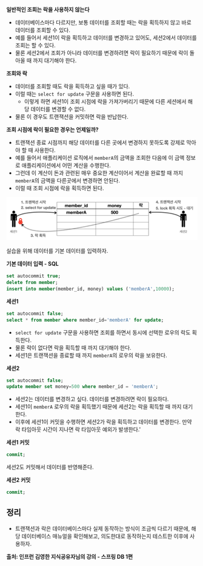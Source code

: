 **일반적인 조회는 락을 사용하지 않는다**
- 데이터베이스마다 다르지만, 보통 데이터를 조회할 때는 락을 획득하지 않고 바로 데이터를 조회할 수 있다.
- 예를 들어서 세션1이 락을 획득하고 데이터를 변경하고 있어도, 세션2에서 데이터를 조회는 할 수 있다.
- 물론 세션2에서 조회가 아니라 데이터를 변경하려면 락이 필요하기 때문에 락이 돌아올 때 까지 대기해야 한다.

**조회와 락**
- 데이터를 조회할 때도 락을 획득하고 싶을 때가 있다.
- 이럴 때는 `select for update` 구문을 사용하면 된다.
	- 이렇게 하면 세션1이 조회 시점에 락을 가져가버리기 때문에 다른 세션에서 해당 데이터를 변경할 수 없다.
- 물론 이 경우도 트랜잭션을 커밋하면 락을 반납한다.

**조회 시점에 락이 필요한 경우는 언제일까?**
- 트랜잭션 종료 시점까지 해당 데이터를 다른 곳에서 변경하지 못하도록 강제로 막아야 할 때 사용한다.
- 예를 들어서 애플리케이션 로직에서 `memberA`의 금액을 조회한 다음에 이 금액 정보로 애플리케이션에서 어떤 계산을 수행한다.
- 그런데 이 계산이 돈과 관련된 매우 중요한 계산이어서 계산을 완료할 때 까지 `memberA`의 금액을 다른곳에서 변경하면 안된다.
- 이럴 때 조회 시점에 락을 획득하면 된다.

![](../images/Pasted_image_20250709215307.png)

실습을 위해 데이터를 기본 데이터를 입력하자.

**기본 데이터 입력 - SQL**
```sql
set autocommit true;
delete from member;
insert into member(member_id, money) values ('memberA',10000);
```

**세션1**
```sql
set autocommit false;
select * from member where member_id='memberA' for update;
```

- `select for update` 구문을 사용하면 조회를 하면서 동시에 선택한 로우의 락도 획득한다.
- 물론 락이 없다면 락을 획득할 때 까지 대기해야 한다.  
- 세션1은 트랜잭션을 종료할 때 까지 `memberA`의 로우의 락을 보유한다.

**세션2**
```sql
set autocommit false;
update member set money=500 where member_id = 'memberA';
```
- 세션2는 데이터를 변경하고 싶다. 데이터를 변경하려면 락이 필요하다.  
- 세션1이 `memberA` 로우의 락을 획득했기 때문에 세션2는 락을 획득할 때 까지 대기한다.
- 이후에 세션1이 커밋을 수행하면 세션2가 락을 획득하고 데이터를 변경한다. 만약 락 타임아웃 시간이 지나면 락 타임아웃 예외가 발생한다.'

**세션1 커밋**
```sql
commit;
```

세션2도 커밋해서 데이터를 반영해준다.

**세션2 커밋**
```sql
commit;
```

## 정리
- 트랜잭션과 락은 데이터베이스마다 실제 동작하는 방식이 조금씩 다르기 때문에, 해당 데이터베이스 매뉴얼을 확인해보고, 의도한대로 동작하는지 테스트한 이후에 사용하자.

__출처: 인프런 김영한 지식공유자님의 강의 - 스프링 DB 1편__


